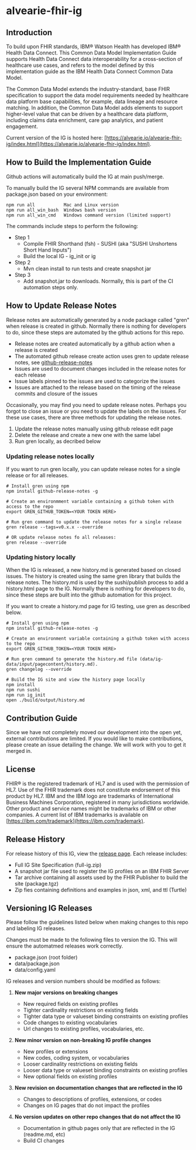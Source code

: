 # alvearie-fhir-ig

## Introduction


To build upon FHIR standards, IBM® Watson Health has developed IBM® Health Data Connect. This Common Data Model Implementation Guide supports Health Data Connect data interoperability for a cross-section of healthcare use cases, and refers to the model defined by this implementation guide as the IBM Health Data Connect Common Data Model.

The Common Data Model extends the industry-standard, base FHIR specification to support the data model requirements needed by healthcare data platform base capabilities, for example, data lineage and resource matching. In addition, the Common Data Model adds elements to support higher-level value that can be driven by a healthcare data platform, including claims data enrichment, care gap analytics, and patient engagement.

Current version of the IG is hosted here:  [https://alvearie.io/alvearie-fhir-ig/index.html](https://alvearie.io/alvearie-fhir-ig/index.html).

## How to Build the Implementation Guide

  Github actions will automatically build the IG at main push/merge.
  
  To manually build the IG several NPM commands are available from package.json based on your environment:

    npm run all           Mac and Linux version
	npm run all_win_bash  Windows bash version 
	npm run all_win_cmd   Windows command version (limited support)

The commands include steps to perform the following:
* Step 1
    * Compile FHIR Shorthand (fsh) - SUSHI (aka "SUSHI Unshortens Short Hand Inputs")
    * Build the local IG - ig_init or ig
* Step 2
    * Mvn clean install to run tests and create snapshot jar
* Step 3
    * Add snapshot.jar to downloads. Normally, this is part of the CI automation steps only.

## How to Update Release Notes

Release notes are automatically generated by a node package called "gren" when release is created in github.  Normally there is nothing for developers to do, since these steps are automated by the github actions for this repo.

* Release notes are created automatically by a github action when a release is created
* The automated github release create action uses gren to update release notes, see [github-release-notes](https://github-tools.github.io/github-release-notes/concept.html)
* Issues are used to document changes included in the release notes for each release
* Issue labels pinned to the issues are used to categorize the issues
* Issues are attached to the release based on the timing of the release commits and closure of the issues

Occasionally, you may find you need to update release notes.  Perhaps you forgot to close an issue or you need to update the labels on the issues. For these use cases, there are three methods for updating the release notes.

1. Update the release notes manually using github release edit page
2. Delete the release and create a new one with the same label
3. Run gren locally, as decribed below
   
### Updating release notes locally
If you want to run gren locally, you can update release notes for a single release or for all releases.  

```console
# Install gren using npm
npm install github-release-notes -g

# Create an environmment variable containing a github token with access to the repo
export GREN_GITHUB_TOKEN=<YOUR TOKEN HERE>

# Run gren command to update the release notes for a single release
gren release --tags=v0.x.x --override

# OR update release notes fo all releases:
gren release --override
```

### Updating history locally
When the IG is released, a new history.md is generated based on closed issues.  The history is created using the same gren library that builds the release notes. The history.md is used by the sushi/publish process to add a history.html page to the IG. Normally there is nothing for developers to do, since these steps are built into the github automation for this project.

If you want to create a history.md page for IG testing, use gren as described below.

```console
# Install gren using npm
npm install github-release-notes -g

# Create an environment variable containing a github token with access to the repo
export GREN_GITHUB_TOKEN=<YOUR TOKEN HERE>

# Run gren command to generate the history.md file (data/ig-data/input/pagecontent/history.md).
gren changelog --override

# Build the IG site and view the history page locally
npm install
npm run sushi
npm run ig_init
open ./build/output/history.md
```

## Contribution Guide

Since we have not completely moved our development into the open yet, external contributions are limited. If you would like to make contributions, please create an issue detailing the change. We will work with you to get it merged in.

## License

FHIR® is the registered trademark of HL7 and is used with the permission of HL7. Use of the FHIR trademark does not constitute endorsement of this product by HL7.
IBM and the IBM logo are trademarks of International Business Machines Corporation, registered in many jurisdictions worldwide. Other product and service names might be trademarks of IBM or other companies. A current list of IBM trademarks is available on [https://ibm.com/trademark](https://ibm.com/trademark).

## Release History

For release history of this IG, view the [release page](https://github.com/Alvearie/alvearie-fhir-ig/releases). Each release includes:

- Full IG Site Specification (full-ig.zip)
- A snapshot jar file used to register the IG profiles on an IBM FHIR Server
- Tar archive containing all assets used by the FHIR Publisher to build the site (package.tgz)
- Zip fies containing definitions and examples in json, xml, and ttl (Turtle)

## Versioning IG Releases

Please follow the guidelines listed below when making changes to this repo and labeling IG releases.

Changes must be made to the following files to version the IG. This will ensure the automatmed releases work correctly.

- package.json (root folder)
- data/package.json
- data/config.yaml

IG releases and version numbers should be modified as follows:

1. **New major versions on breaking changes**
    - New required fields on existing profiles
    - Tighter cardinality restrictions on existing fields
    - Tighter data type or valueset binding constraints on existing profiles
    - Code changes to existing vocabularies
    - Url changes to existing profiles, vocabularies, etc.

2. **New minor version on non-breaking IG profile changes**
    - New profiles or extensions
    - New codes, coding system, or vocabularies
    - Looser cardinality restrictions on existing fields
    - Looser data type or valueset binding constraints on existing profiles
    - New optional fields on existing profiles
  
3. **New revision on documentation changes that are reflected in the IG**
    - Changes to descriptions of profiles, extensions, or codes
    - Changes on IG pages that do not impact the profiles
  
4. **No version updates on other repo changes that do not affect the IG**
    - Documentation in github pages only that are reflected in the IG (readme.md, etc)
    - Build CI changes
